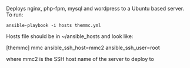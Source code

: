 Deploys nginx, php-fpm, mysql and wordpress to a Ubuntu based server. To run:

	ansible-playbook -i hosts themmc.yml

Hosts file should be in ~/ansible_hosts and look like:

[themmc]
mmc ansible_ssh_host=mmc2 ansible_ssh_user=root

where mmc2 is the SSH host name of the server to deploy to
